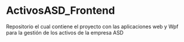 # ActivosASD_Frontend
Repositorio el cual contiene el proyecto con las aplicaciones web y Wpf para la gestión de los activos de la empresa ASD

